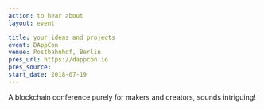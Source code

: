 ```yaml
---
action: to hear about
layout: event

title: your ideas and projects
event: DAppCon
venue: Postbahnhof, Berlin
pres_url: https://dappcon.io
pres_source:
start_date: 2018-07-19
---
```


A blockchain conference purely for makers and creators, sounds intriguing!
